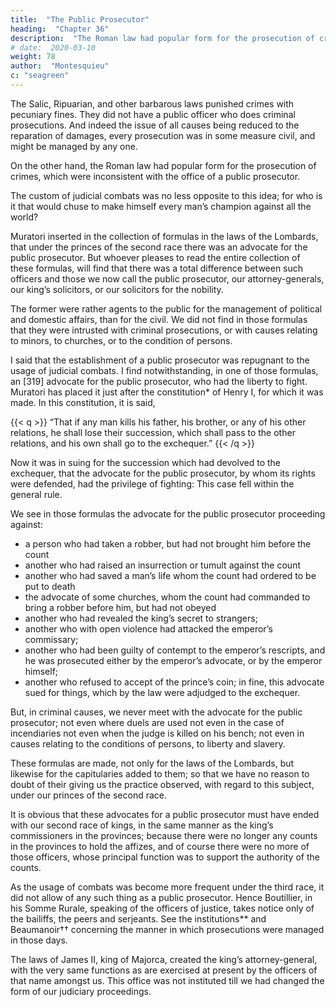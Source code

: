 ```yaml
---
title:  "The Public Prosecutor"
heading:  "Chapter 36"
description:  "The Roman law had popular form for the prosecution of crimes, which were inconsistent with the office of a public prosecutor"
# date:  2020-03-10
weight: 78
author:  "Montesquieu"
c: "seagreen"
---
```



The Salic, Ripuarian, and other barbarous laws punished crimes with pecuniary fines. They did not have a public officer who does criminal prosecutions. And indeed the issue of all causes being reduced to the reparation of damages, every prosecution was in some measure civil, and might be managed by any one. 

On the other hand, the Roman law had popular form for the prosecution of crimes, which were inconsistent with the office of a public prosecutor.

The custom of judicial combats was no less opposite to this idea; for who is it that would chuse to make himself every man’s champion against all the world?

Muratori inserted in the collection of formulas in the laws of the Lombards, that under the princes of the second race there was an advocate for the public prosecutor. But whoever pleases to read the entire collection of these formulas, will find that there was a total difference between such officers and those we now call the public prosecutor, our attorney-generals, our king’s solicitors, or our solicitors for the nobility. 

The former were rather agents to the public for the management of political and domestic affairs, than for the civil. We did not find in those formulas that they were intrusted with criminal prosecutions, or with causes relating to minors, to churches, or to the condition of persons.

I said that the establishment of a public prosecutor was repugnant to the usage of judicial combats. I find notwithstanding, in one of those formulas, an [319] advocate for the public prosecutor, who had the liberty to fight. Muratori has placed it just after the constitution* of Henry I, for which it was made. In this constitution, it is said, 


{{< q >}}
“That if any man kills his father, his brother, or any of his other relations, he shall lose their succession, which shall pass to the other relations, and his own shall go to the exchequer.” 
{{< /q >}}


Now it was in suing for the succession which had devolved to the exchequer, that the advocate for the public prosecutor, by whom its rights were defended, had the privilege of fighting:  This case fell within the general rule.

We see in those formulas the advocate for the public prosecutor proceeding against: 
- a person who had taken a robber, but had not brought him before the count
- another who had raised an insurrection or tumult against the count
- another who had saved a man’s life whom the count had ordered to be put to death
- the advocate of some churches, whom the count had commanded to bring a robber before him, but had not obeyed
- another who had revealed the king’s secret to strangers; 
- another who with open violence had attacked the emperor’s commissary; 
- another who had been guilty of contempt to the emperor’s rescripts, and he was prosecuted either by the emperor’s advocate, or by the emperor himself; 
- another who refused to accept of the prince’s coin; in fine, this advocate sued for things, which by the law were adjudged to the exchequer.

But, in criminal causes, we never meet with the advocate for the public prosecutor; not even where duels are used not even in the case of incendiaries not even when the judge is killed on his bench; not even in causes relating to the conditions of persons, to liberty and slavery.

These formulas are made, not only for the laws of the Lombards, but likewise for the capitularies added to them; so that we have no reason to doubt of their giving us the practice observed, with regard to this subject, under our princes of the second race.

It is obvious that these advocates for a public prosecutor must have ended with our second race of kings, in the same manner as the king’s commissioners in the provinces; because there were no longer any counts in the provinces to hold the affizes, and of course there were no more of those officers, whose principal function was to support the authority of the counts.

As the usage of combats was become more frequent under the third race, it did not allow of any such thing as a public prosecutor. Hence Boutillier, in his Somme Rurale, speaking of the officers of justice, takes notice only of the bailiffs, the peers and serjeants. See the institutions** and Beaumanoir†† concerning the manner in which prosecutions were managed in those days.

The laws of James II, king of Majorca, created the king’s attorney-general, with the  very same functions as are exercised at present by the officers of that name amongst us. This office was not instituted till we had changed the form of our judiciary proceedings.
